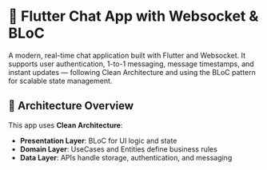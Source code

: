 # 💬 Flutter Chat App with Websocket & BLoC

A modern, real-time chat application built with Flutter and Websocket. It supports user authentication, 1-to-1 messaging, message timestamps, and instant updates — following Clean Architecture and using the BLoC pattern for scalable state management.

## 🧱 Architecture Overview

This app uses **Clean Architecture**:

- **Presentation Layer**: BLoC for UI logic and state
- **Domain Layer**: UseCases and Entities define business rules
- **Data Layer**: APIs handle storage, authentication, and messaging
